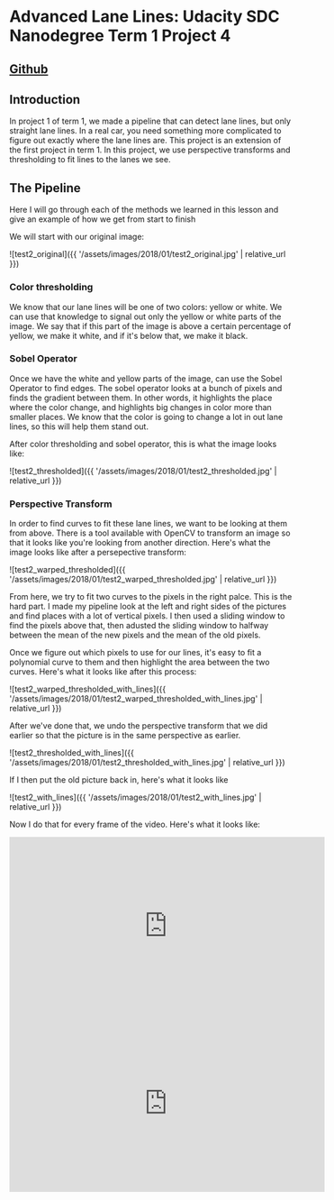 # Advanced Lane Lines: Udacity SDC Nanodegree Term 1 Project 4
## [Github](https://github.com/jaredjxyz/CarND-Advanced-Lane_Lines)

## Introduction

In project 1 of term 1, we made a pipeline that can detect lane lines, but only straight lane lines. In a real car, you need something more complicated to figure out exactly where the lane lines are. This project is an extension of the first project in term 1. In this project, we use perspective transforms and thresholding to fit lines to the lanes we see.


## The Pipeline
Here I will go through each of the methods we learned in this lesson and give an example of how we get from start to finish

We will start with our original image:

![test2_original]({{ '/assets/images/2018/01/test2_original.jpg' | relative_url }})


### Color thresholding

We know that our lane lines will be one of two colors: yellow or white. We can use that knowledge to signal out only the yellow or white parts of the image. We say that if this part of the image is above a certain percentage of yellow, we make it white, and if it's below that, we make it black.

### Sobel Operator
Once we have the white and yellow parts of the image, can use the Sobel Operator to find edges. The sobel operator looks at a bunch of pixels and finds the gradient between them. In other words, it highlights the place where the color change, and highlights big changes in color more than smaller places. We know that the color is going to change a lot in out lane lines, so this will help them stand out.

After color thresholding and sobel operator, this is what the image looks like:

![test2_thresholded]({{ '/assets/images/2018/01/test2_thresholded.jpg' | relative_url }})

### Perspective Transform

In order to find curves to fit these lane lines, we want to be looking at them from above. There is a tool available with OpenCV to transform an image so that it looks like you're looking from another direction. Here's what the image looks like after a persepective transform:

![test2_warped_thresholded]({{ '/assets/images/2018/01/test2_warped_thresholded.jpg' | relative_url }})

From here, we try to fit two curves to the pixels in the right palce. This is the hard part. I made my pipeline look at the left and right sides of the pictures and find places with a lot of vertical pixels. I then used a sliding window to find the pixels above that, then adusted the sliding window to halfway between the mean of the new pixels and the mean of the old pixels.

Once we figure out which pixels to use for our lines, it's easy to fit a polynomial curve to them and then highlight the area between the two curves. Here's what it looks like after this process:

![test2_warped_thresholded_with_lines]({{ '/assets/images/2018/01/test2_warped_thresholded_with_lines.jpg' | relative_url }})

After we've done that, we undo the perspective transform that we did earlier so that the picture is in the same perspective as earlier.

![test2_thresholded_with_lines]({{ '/assets/images/2018/01/test2_thresholded_with_lines.jpg' | relative_url }})

If I then put the old picture back in, here's what it looks like

![test2_with_lines]({{ '/assets/images/2018/01/test2_with_lines.jpg' | relative_url }})

Now I do that for every frame of the video. Here's what it looks like:

<iframe width="560" height="315" src="https://www.youtube.com/embed/6B6QawlZBgI" frameborder="0" gesture="media" allow="encrypted-media" allowfullscreen></iframe>

<iframe width="560" height="315" src="https://www.youtube.com/embed/LyacTp2JgEk" frameborder="0" gesture="media" allow="encrypted-media" allowfullscreen></iframe>
